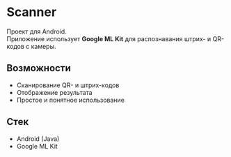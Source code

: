 # Scanner

Проект для Android.  
Приложение использует **Google ML Kit** для распознавания штрих- и QR-кодов с камеры.  

## Возможности
- Сканирование QR- и штрих-кодов
- Отображение результата
- Простое и понятное использование

## Стек
- Android (Java)
- Google ML Kit
